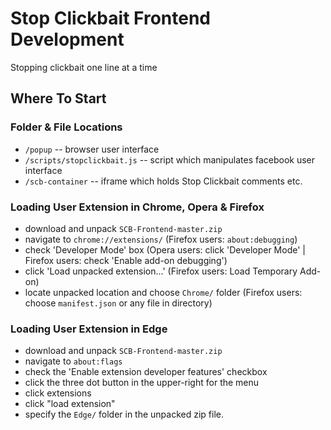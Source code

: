 # Stop Clickbait Frontend Development
Stopping clickbait one line at a time

## Where To Start

### Folder & File Locations
 * `/popup` -- browser user interface
 * `/scripts/stopclickbait.js` -- script which manipulates facebook user interface
 * `/scb-container` -- iframe which holds Stop Clickbait comments etc.

### Loading User Extension in Chrome, Opera & Firefox
 * download and unpack `SCB-Frontend-master.zip`
 * navigate to `chrome://extensions/` (Firefox users: `about:debugging`)
 * check 'Developer Mode' box (Opera users: click 'Developer Mode' | Firefox users: check 'Enable add-on debugging')
 * click 'Load unpacked extension...' (Firefox users: Load Temporary Add-on)
 * locate unpacked location and choose `Chrome/` folder (Firefox users: choose `manifest.json` or any file in directory)

### Loading User Extension in Edge
 * download and unpack `SCB-Frontend-master.zip`
 * navigate to `about:flags`
 * check the 'Enable extension developer features' checkbox
 * click the three dot button in the upper-right for the menu
 * click extensions
 * click "load extension"
 * specify the `Edge/` folder in the unpacked zip file.
